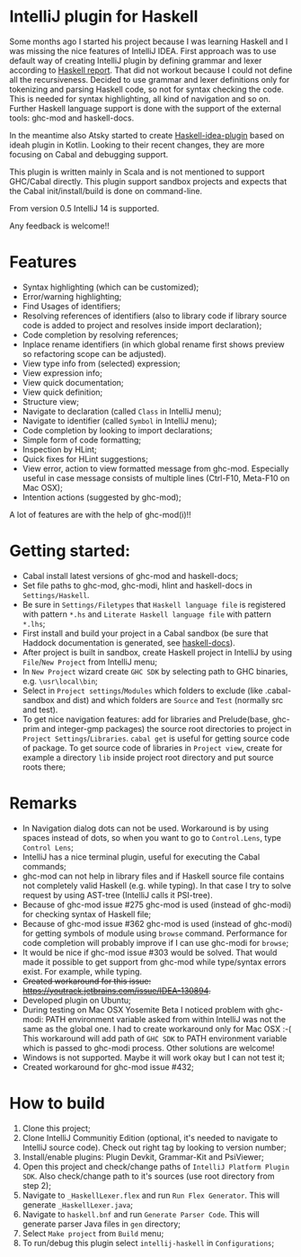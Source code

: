# IntelliJ plugin for Haskell

Some months ago I started his project because I was learning Haskell and I was missing the nice features of IntelliJ IDEA. First approach
 was to use default way of creating IntelliJ plugin by defining grammar and lexer according to
  [Haskell report](http://www.haskell.org/onlinereport/haskell2010/haskellch10.html). That did not workout because I could not define all 
  the recursiveness. 
  Decided to use grammar and lexer definitions only for tokenizing and parsing Haskell code, so not for syntax checking the code. This is needed for syntax highlighting, all kind of navigation and so on.
  Further Haskell language support is done with the support of the external tools: ghc-mod and haskell-docs.

In the meantime also Atsky started to create [Haskell-idea-plugin](https://github.com/Atsky/haskell-idea-plugin) based on ideah plugin in Kotlin. 
 Looking to their recent changes, they are more focusing on Cabal and debugging support.
 
This plugin is written mainly in Scala and is not mentioned to support GHC/Cabal directly. This plugin support sandbox projects
and expects that the Cabal init/install/build is done on command-line.

From version 0.5 IntelliJ 14 is supported.

Any feedback is welcome!!

# Features
- Syntax highlighting (which can be customized);
- Error/warning highlighting;
- Find Usages of identifiers;
- Resolving references of identifiers (also to library code if library source code is added to project and resolves inside import declaration);
- Code completion by resolving references;
- Inplace rename identifiers (in which global rename first shows preview so refactoring scope can be adjusted).
- View type info from (selected) expression;
- View expression info;
- View quick documentation;
- View quick definition;
- Structure view;
- Navigate to declaration (called `Class` in IntelliJ menu);
- Navigate to identifier (called `Symbol` in IntelliJ menu);
- Code completion by looking to import declarations;
- Simple form of code formatting;
- Inspection by HLint;
- Quick fixes for HLint suggestions;
- View error, action to view formatted message from ghc-mod. Especially useful in case message consists of multiple lines (Ctrl-F10, Meta-F10 on Mac OSX);
- Intention actions (suggested by ghc-mod);
            
A lot of features are with the help of ghc-mod(i)!!


# Getting started: 
- Cabal install latest versions of ghc-mod and haskell-docs;
- Set file paths to ghc-mod, ghc-modi, hlint and haskell-docs in `Settings/Haskell`.
- Be sure in `Settings/Filetypes` that `Haskell language file` is registered with pattern `*.hs` and `Literate Haskell language file` with pattern `*.lhs`; 
- First install and build your project in a Cabal sandbox (be sure that Haddock documentation is generated, see [haskell-docs](https://github.com/chrisdone/haskell-docs)). 
- After project is built in sandbox, create Haskell project in IntelliJ by using `File`/`New Project` from IntelliJ menu;
- In `New Project` wizard create `GHC SDK` by selecting path to GHC binaries, e.g. `\usr\local\bin`;
- Select in `Project settings`/`Modules` which folders to exclude (like .cabal-sandbox and dist) and which folders are `Source` and `Test` (normally src and test).
- To get nice navigation features: add for libraries and Prelude(base, ghc-prim and integer-gmp packages) the source root directories to project in `Project Settings`/`Libraries`. `cabal get` is useful for getting source code of package.
    To get source code of libraries in `Project view`, create for example a directory `lib` inside project root directory and put source roots there;

# Remarks
- In Navigation dialog dots can not be used. Workaround is by using spaces instead of dots, so when you want to go to `Control.Lens`, type `Control Lens`;
- IntelliJ has a nice terminal plugin, useful for executing the Cabal commands;
- ghc-mod can not help in library files and if Haskell source file contains not completely valid Haskell (e.g. while typing). In that case I try to solve request by using AST-tree (IntelliJ calls it PSI-tree). 
- Because of ghc-mod issue #275 ghc-mod is used (instead of ghc-modi) for checking syntax of Haskell file;
- Because of ghc-mod issue #362 ghc-mod is used (instead of ghc-modi) for getting symbols of module using `browse` command. Performance for code completion will probably improve if I can use ghc-modi for `browse`;
- It would be nice if ghc-mod issue #303 would be solved. That would made it possible to get support from ghc-mod while type/syntax errors exist. For example, while typing.
- <del> Created workaround for this issue: https://youtrack.jetbrains.com/issue/IDEA-130894. </del>
- Developed plugin on Ubuntu;
- During testing on Mac OSX Yosemite Beta I noticed problem with ghc-modi: PATH environment variable asked from within IntelliJ was not the same as the global one. I had to create workaround only for Mac OSX :-( 
    This workaround will add path of `GHC SDK` to PATH environment variable which is passed to ghc-modi process. Other solutions are welcome!
- Windows is not supported. Maybe it will work okay but I can not test it;
- Created workaround for ghc-mod issue #432;

# How to build
1. Clone this project;
1. Clone IntelliJ Communitiy Edition (optional, it's needed to navigate to IntelliJ source code). Check out right tag by looking to version number;
1. Install/enable plugins: Plugin Devkit, Grammar-Kit and PsiViewer;
1. Open this project and check/change paths of `IntelliJ Platform Plugin SDK`. Also check/change path to it's sources (use root directory from step 2);
1. Navigate to `_HaskellLexer.flex` and run `Run Flex Generator`. This will generate `_HaskellLexer.java`;
1. Navigate to `haskell.bnf` and run `Generate Parser Code`. This will generate parser Java files in `gen` directory;
1. Select `Make project` from `Build` menu;
1. To run/debug this plugin select `intellij-haskell` in `Configurations`;